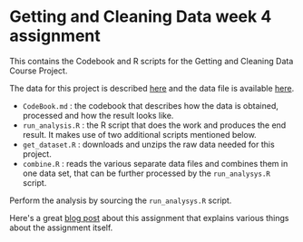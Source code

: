 # Getting and Cleaning Data week 4 assignment

This contains the Codebook and R scripts for the Getting and Cleaning Data Course Project.

The data for this project is described [here](http://archive.ics.uci.edu/ml/datasets/Human+Activity+Recognition+Using+Smartphones)
and the data file is available [here](https://d396qusza40orc.cloudfront.net/getdata%2Fprojectfiles%2FUCI%20HAR%20Dataset.zip).

- ``CodeBook.md`` : the codebook that describes how the data is obtained, processed and how the result looks like.
- ``run_analysis.R`` : the R script that does the work and produces the end result. It makes use of two additional scripts mentioned below.
- ``get_dataset.R`` : downloads and unzips the raw data needed for this project. 
- ``combine.R`` : reads the various separate data files and combines them in one data set, that can be further processed by the ``run_analysys.R`` script.


Perform the analysis by sourcing the ``run_analysys.R`` script.


Here's a great [blog post](https://thoughtfulbloke.wordpress.com/2015/09/09/getting-and-cleaning-the-assignment/) about this assignment that explains various things about the assignment itself.
